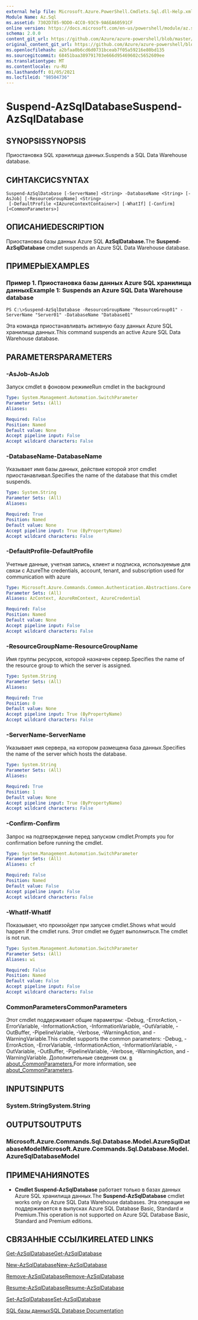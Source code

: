 ```yaml
---
external help file: Microsoft.Azure.PowerShell.Cmdlets.Sql.dll-Help.xml
Module Name: Az.Sql
ms.assetid: 7302D785-9DD0-4CC0-93C9-9A6EA60591CF
online version: https://docs.microsoft.com/en-us/powershell/module/az.sql/suspend-azsqldatabase
schema: 2.0.0
content_git_url: https://github.com/Azure/azure-powershell/blob/master/src/Sql/Sql/help/Suspend-AzSqlDatabase.md
original_content_git_url: https://github.com/Azure/azure-powershell/blob/master/src/Sql/Sql/help/Suspend-AzSqlDatabase.md
ms.openlocfilehash: a2bfaa0b6cd6d0731bceab7f05a59216e80bd135
ms.sourcegitcommit: 68451baa389791703e666d95469602c5652609ee
ms.translationtype: MT
ms.contentlocale: ru-RU
ms.lasthandoff: 01/05/2021
ms.locfileid: "98504736"
---
```

# <span data-ttu-id="66a5c-101">Suspend-AzSqlDatabase</span><span class="sxs-lookup"><span data-stu-id="66a5c-101">Suspend-AzSqlDatabase</span></span>

## <span data-ttu-id="66a5c-102">SYNOPSIS</span><span class="sxs-lookup"><span data-stu-id="66a5c-102">SYNOPSIS</span></span>
<span data-ttu-id="66a5c-103">Приостановка SQL хранилища данных.</span><span class="sxs-lookup"><span data-stu-id="66a5c-103">Suspends a SQL Data Warehouse database.</span></span>

## <span data-ttu-id="66a5c-104">СИНТАКСИС</span><span class="sxs-lookup"><span data-stu-id="66a5c-104">SYNTAX</span></span>

```
Suspend-AzSqlDatabase [-ServerName] <String> -DatabaseName <String> [-AsJob] [-ResourceGroupName] <String>
 [-DefaultProfile <IAzureContextContainer>] [-WhatIf] [-Confirm] [<CommonParameters>]
```

## <span data-ttu-id="66a5c-105">ОПИСАНИЕ</span><span class="sxs-lookup"><span data-stu-id="66a5c-105">DESCRIPTION</span></span>
<span data-ttu-id="66a5c-106">Приостановка базы данных Azure SQL **AzSqlDatabase.**</span><span class="sxs-lookup"><span data-stu-id="66a5c-106">The **Suspend-AzSqlDatabase** cmdlet suspends an Azure SQL Data Warehouse database.</span></span>

## <span data-ttu-id="66a5c-107">ПРИМЕРЫ</span><span class="sxs-lookup"><span data-stu-id="66a5c-107">EXAMPLES</span></span>

### <span data-ttu-id="66a5c-108">Пример 1. Приостановка базы данных Azure SQL хранилища данных</span><span class="sxs-lookup"><span data-stu-id="66a5c-108">Example 1: Suspends an Azure SQL Data Warehouse database</span></span>
```
PS C:\>Suspend-AzSqlDatabase -ResourceGroupName "ResourceGroup01" -ServerName "Server01" -DatabaseName "Database01"
```

<span data-ttu-id="66a5c-109">Эта команда приостанавливать активную базу данных Azure SQL хранилища данных.</span><span class="sxs-lookup"><span data-stu-id="66a5c-109">This command suspends an active Azure SQL Data Warehouse database.</span></span>

## <span data-ttu-id="66a5c-110">PARAMETERS</span><span class="sxs-lookup"><span data-stu-id="66a5c-110">PARAMETERS</span></span>

### <span data-ttu-id="66a5c-111">-AsJob</span><span class="sxs-lookup"><span data-stu-id="66a5c-111">-AsJob</span></span>
<span data-ttu-id="66a5c-112">Запуск cmdlet в фоновом режиме</span><span class="sxs-lookup"><span data-stu-id="66a5c-112">Run cmdlet in the background</span></span>

```yaml
Type: System.Management.Automation.SwitchParameter
Parameter Sets: (All)
Aliases:

Required: False
Position: Named
Default value: None
Accept pipeline input: False
Accept wildcard characters: False
```

### <span data-ttu-id="66a5c-113">-DatabaseName</span><span class="sxs-lookup"><span data-stu-id="66a5c-113">-DatabaseName</span></span>
<span data-ttu-id="66a5c-114">Указывает имя базы данных, действие которой этот cmdlet приостанавливал.</span><span class="sxs-lookup"><span data-stu-id="66a5c-114">Specifies the name of the database that this cmdlet suspends.</span></span>

```yaml
Type: System.String
Parameter Sets: (All)
Aliases:

Required: True
Position: Named
Default value: None
Accept pipeline input: True (ByPropertyName)
Accept wildcard characters: False
```

### <span data-ttu-id="66a5c-115">-DefaultProfile</span><span class="sxs-lookup"><span data-stu-id="66a5c-115">-DefaultProfile</span></span>
<span data-ttu-id="66a5c-116">Учетные данные, учетная запись, клиент и подписка, используемые для связи с Azure</span><span class="sxs-lookup"><span data-stu-id="66a5c-116">The credentials, account, tenant, and subscription used for communication with azure</span></span>

```yaml
Type: Microsoft.Azure.Commands.Common.Authentication.Abstractions.Core.IAzureContextContainer
Parameter Sets: (All)
Aliases: AzContext, AzureRmContext, AzureCredential

Required: False
Position: Named
Default value: None
Accept pipeline input: False
Accept wildcard characters: False
```

### <span data-ttu-id="66a5c-117">-ResourceGroupName</span><span class="sxs-lookup"><span data-stu-id="66a5c-117">-ResourceGroupName</span></span>
<span data-ttu-id="66a5c-118">Имя группы ресурсов, которой назначен сервер.</span><span class="sxs-lookup"><span data-stu-id="66a5c-118">Specifies the name of the resource group to which the server is assigned.</span></span>

```yaml
Type: System.String
Parameter Sets: (All)
Aliases:

Required: True
Position: 0
Default value: None
Accept pipeline input: True (ByPropertyName)
Accept wildcard characters: False
```

### <span data-ttu-id="66a5c-119">-ServerName</span><span class="sxs-lookup"><span data-stu-id="66a5c-119">-ServerName</span></span>
<span data-ttu-id="66a5c-120">Указывает имя сервера, на котором размещена база данных.</span><span class="sxs-lookup"><span data-stu-id="66a5c-120">Specifies the name of the server which hosts the database.</span></span>

```yaml
Type: System.String
Parameter Sets: (All)
Aliases:

Required: True
Position: 1
Default value: None
Accept pipeline input: True (ByPropertyName)
Accept wildcard characters: False
```

### <span data-ttu-id="66a5c-121">-Confirm</span><span class="sxs-lookup"><span data-stu-id="66a5c-121">-Confirm</span></span>
<span data-ttu-id="66a5c-122">Запрос на подтверждение перед запуском cmdlet.</span><span class="sxs-lookup"><span data-stu-id="66a5c-122">Prompts you for confirmation before running the cmdlet.</span></span>

```yaml
Type: System.Management.Automation.SwitchParameter
Parameter Sets: (All)
Aliases: cf

Required: False
Position: Named
Default value: False
Accept pipeline input: False
Accept wildcard characters: False
```

### <span data-ttu-id="66a5c-123">-WhatIf</span><span class="sxs-lookup"><span data-stu-id="66a5c-123">-WhatIf</span></span>
<span data-ttu-id="66a5c-124">Показывает, что произойдет при запуске cmdlet.</span><span class="sxs-lookup"><span data-stu-id="66a5c-124">Shows what would happen if the cmdlet runs.</span></span>
<span data-ttu-id="66a5c-125">Этот cmdlet не будет выполниться.</span><span class="sxs-lookup"><span data-stu-id="66a5c-125">The cmdlet is not run.</span></span>

```yaml
Type: System.Management.Automation.SwitchParameter
Parameter Sets: (All)
Aliases: wi

Required: False
Position: Named
Default value: False
Accept pipeline input: False
Accept wildcard characters: False
```

### <span data-ttu-id="66a5c-126">CommonParameters</span><span class="sxs-lookup"><span data-stu-id="66a5c-126">CommonParameters</span></span>
<span data-ttu-id="66a5c-127">Этот cmdlet поддерживает общие параметры: -Debug, -ErrorAction, -ErrorVariable, -InformationAction, -InformationVariable, -OutVariable, -OutBuffer, -PipelineVariable, -Verbose, -WarningAction, and -WarningVariable.</span><span class="sxs-lookup"><span data-stu-id="66a5c-127">This cmdlet supports the common parameters: -Debug, -ErrorAction, -ErrorVariable, -InformationAction, -InformationVariable, -OutVariable, -OutBuffer, -PipelineVariable, -Verbose, -WarningAction, and -WarningVariable.</span></span> <span data-ttu-id="66a5c-128">Дополнительные сведения см. [в about_CommonParameters.](http://go.microsoft.com/fwlink/?LinkID=113216)</span><span class="sxs-lookup"><span data-stu-id="66a5c-128">For more information, see [about_CommonParameters](http://go.microsoft.com/fwlink/?LinkID=113216).</span></span>

## <span data-ttu-id="66a5c-129">INPUTS</span><span class="sxs-lookup"><span data-stu-id="66a5c-129">INPUTS</span></span>

### <span data-ttu-id="66a5c-130">System.String</span><span class="sxs-lookup"><span data-stu-id="66a5c-130">System.String</span></span>

## <span data-ttu-id="66a5c-131">OUTPUTS</span><span class="sxs-lookup"><span data-stu-id="66a5c-131">OUTPUTS</span></span>

### <span data-ttu-id="66a5c-132">Microsoft.Azure.Commands.Sql.Database.Model.AzureSqlDatabaseModel</span><span class="sxs-lookup"><span data-stu-id="66a5c-132">Microsoft.Azure.Commands.Sql.Database.Model.AzureSqlDatabaseModel</span></span>

## <span data-ttu-id="66a5c-133">ПРИМЕЧАНИЯ</span><span class="sxs-lookup"><span data-stu-id="66a5c-133">NOTES</span></span>
* <span data-ttu-id="66a5c-134">**Cmdlet Suspend-AzSqlDatabase** работает только в базах данных Azure SQL хранилища данных.</span><span class="sxs-lookup"><span data-stu-id="66a5c-134">The **Suspend-AzSqlDatabase** cmdlet works only on Azure SQL Data Warehouse databases.</span></span> <span data-ttu-id="66a5c-135">Эта операция не поддерживается в выпусках Azure SQL Database Basic, Standard и Premium.</span><span class="sxs-lookup"><span data-stu-id="66a5c-135">This operation is not supported on Azure SQL Database Basic, Standard and Premium editions.</span></span>

## <span data-ttu-id="66a5c-136">СВЯЗАННЫЕ ССЫЛКИ</span><span class="sxs-lookup"><span data-stu-id="66a5c-136">RELATED LINKS</span></span>

[<span data-ttu-id="66a5c-137">Get-AzSqlDatabase</span><span class="sxs-lookup"><span data-stu-id="66a5c-137">Get-AzSqlDatabase</span></span>](./Get-AzSqlDatabase.md)

[<span data-ttu-id="66a5c-138">New-AzSqlDatabase</span><span class="sxs-lookup"><span data-stu-id="66a5c-138">New-AzSqlDatabase</span></span>](./New-AzSqlDatabase.md)

[<span data-ttu-id="66a5c-139">Remove-AzSqlDatabase</span><span class="sxs-lookup"><span data-stu-id="66a5c-139">Remove-AzSqlDatabase</span></span>](./Remove-AzSqlDatabase.md)

[<span data-ttu-id="66a5c-140">Resume-AzSqlDatabase</span><span class="sxs-lookup"><span data-stu-id="66a5c-140">Resume-AzSqlDatabase</span></span>](./Resume-AzSqlDatabase.md)

[<span data-ttu-id="66a5c-141">Set-AzSqlDatabase</span><span class="sxs-lookup"><span data-stu-id="66a5c-141">Set-AzSqlDatabase</span></span>](./Set-AzSqlDatabase.md)

[<span data-ttu-id="66a5c-142">SQL базы данных</span><span class="sxs-lookup"><span data-stu-id="66a5c-142">SQL Database Documentation</span></span>](https://docs.microsoft.com/azure/sql-database/)


